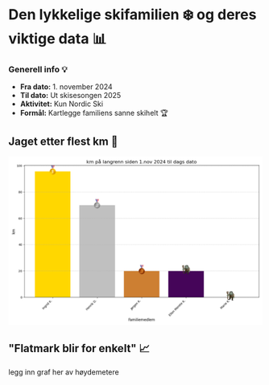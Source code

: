 # Den lykkelige skifamilien ❄️ og deres viktige data 📊

### Generell info 💡
- **Fra dato:** 1. november 2024
- **Til dato:** Ut skisesongen 2025
- **Aktivitet:** Kun Nordic Ski
- **Formål:** Kartlegge familiens sanne skihelt 🏆

## Jaget etter flest km 🏁
![Nordic Ski Distance Bar Chart](data/nordic_ski_bar_chart.png)

## "Flatmark blir for enkelt" 📈
legg inn graf her av høydemetere